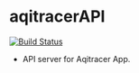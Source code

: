 # aqitracerAPI
[![Build Status](https://travis-ci.org/tokyoprogrammer/aqitracerAPI.svg?branch=master)](https://travis-ci.org/tokyoprogrammer/aqitracerAPI)

* API server for Aqitracer App.
